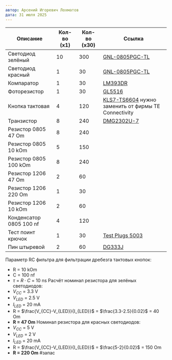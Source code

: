 ```yaml
---
автор: Арсений Игоревич Лохматов
дата: 31 июля 2025
---
```


| Описание                | Кол-во (x1) | Кол-во (x30) | Ссылка                                                                                                                                                                                                                                                                              |
| ----------------------- | ----------- | ------------ | ----------------------------------------------------------------------------------------------------------------------------------------------------------------------------------------------------------------------------------------------------------------------------------- |
| Светодиод зелёный       | 10          | 300          | [GNL-0805PGC-TL](https://www.chipdip.ru/product/gnl-0805pgc-tl)                                                                                                                                                                                                                     |
| Светодиод красный       | 1           | 30           | [GNL-0805PGC-TL](https://www.chipdip.ru/product/gnl-0805src)                                                                                                                                                                                                                        |
| Компаратор              | 1           | 30           | [LM393DR](https://www.chipdip.ru/product/lm393d-ti?utm_source=direct&utm_medium=cpc&utm_campaign=Y_dinamicheskaya&utm_content=text1_ya&utm_term=---autotargeting&position_type=premium&yclid=15985112502279340031)                                                                  |
| Фоторезистор            | 1           | 30           | [GL5516](https://www.chipdip.ru/product/gl5516)                                                                                                                                                                                                                                     |
| Кнопка тактовая         | 4           | 120          | [KLS7-TS6604](https://www.chipdip.ru/product/kls7-ts6604-7.0-180-b-it-1102sb?utm_source=direct&utm_medium=cpc&utm_campaign=Y_dinamicheskaya&utm_content=text1_ya&utm_term=---autotargeting&position_type=premium&yclid=3416740984969494527) нужно заменить от фирмы TE Connectivity |
| Транзистор              | 8           | 240          | [DMG2302U-7](https://www.chipdip.ru/product0/8017538181)                                                                                                                                                                                                                            |
| Резистор 0805 47 Om     | 8           | 240          |                                                                                                                                                                                                                                                                                     |
| Резистор 0805 10 kOm    | 5           | 150          |                                                                                                                                                                                                                                                                                     |
| Резистор 0805 100 kOm   | 8           | 240          |                                                                                                                                                                                                                                                                                     |
| Резистор 1206 47 Om     | 2           | 60           |                                                                                                                                                                                                                                                                                     |
| Резистор 1206 220 Om    | 1           | 30           |                                                                                                                                                                                                                                                                                     |
| Резистор 1206 10 kOm    | 2           | 60           |                                                                                                                                                                                                                                                                                     |
| Конденсатор 0805 100 nf | 4           | 120          |                                                                                                                                                                                                                                                                                     |
| Тест поинт крючок       | 1           | 30           | [Test Plugs 5003](https://www.chipdip.ru/product0/8008363707)                                                                                                                                                                                                                       |
| Пин штыревой            | 2           | 60           | [DG333J](https://www.chipdip.ru/product0/8031859908)                                                                                                                                                                                                                                |

Параметр RC фильтра для фильтрации дребезга тактовых кнопок: 
- R = 10 kOm
- C = 100 nf
- $\tau$ = $R\cdot C$ = 10 ns
Расчёт номинал резистора для зелёных светодиодов:
- $V_{CC}$ = 3.3 V
- $V_{LED}$ = 2.5 V
- $I_{LED}$ = 20 mA
- R = $\frac{V_{CC}-V_{LED}}{I_{LED}}$ = $\frac{3.3-2.5}{0.02}$ = 40 Om
- **R = 47 Om**
Номинал резистора для красных светодиодов:
- $V_{CC}$ = 5 V
- $V_{LED}$ = 2 V
- $I_{LED}$ = 20 mA
- R = $\frac{V_{CC}-V_{LED}}{I_{LED}}$ = $\frac{5-2}{0.02}$ = 150 Om
- **R = 220 Om** #запас
